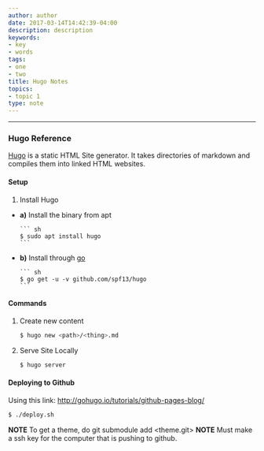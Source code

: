 ```yaml
---
author: author
date: 2017-03-14T14:42:39-04:00
description: description
keywords:
- key
- words
tags:
- one
- two
title: Hugo Notes
topics:
- topic 1
type: note
---
```

---
### Hugo Reference

[Hugo](https://gohugo.io/overview/introduction/) is a static HTML Site generator. It takes directories of markdown and compiles them into linked HTML websites. 
#### Setup
1. Install Hugo 
  - **a)** Install the binary from apt

        ``` sh
        $ sudo apt install hugo 
        ```
  - **b)** Install through [go](../GoNotes)

        ``` sh
        $ go get -u -v github.com/spf13/hugo
        ```


#### Commands

1. Create new content

     ``` sh 
     $ hugo new <path>/<thing>.md
     ```


2. Serve Site Locally

    ``` sh 
    $ hugo server
    ```

#### Deploying to Github

Using this link: http://gohugo.io/tutorials/github-pages-blog/

``` sh
$ ./deploy.sh
```

**NOTE** To get a theme, do git submodule add <theme.git> 
**NOTE** Must make a ssh key for the computer that is pushing to github. 





